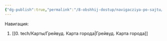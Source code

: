 ```yaml
---
{"dg-publish":true,"permalink":"/8-obshhij-dostup/navigacziya-po-sajtu/","tags":["gardenEntry"]}
---
```



Навигация:
1. [[0. tech/Карты/Грейвуд. Карта города\|Грейвуд. Карта города]]